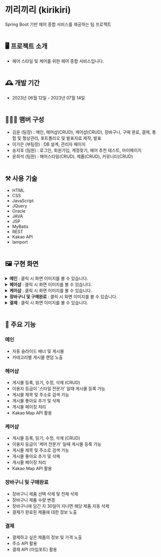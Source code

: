 # 끼리끼리 (kirikiri)
Spring Boot 기반 헤어 종합 서비스를 제공하는 팀 프로젝트
<br></br>

## 🖥️ 프로젝트 소개
- 헤어 스타일 및 케어를 위한 헤어 종합 서비스입니다.
<br></br>

## 🕰️ 개발 기간
- 2023년 06월 12일 - 2023년 07월 14일
<br></br>

## 🧑‍🤝‍🧑 맴버 구성
- 김윤 (팀장) : 메인, 헤어샵(CRUD), 케어샵(CRUD), 장바구니, 구매 완료, 결제, 통합 및 형상관리, 포트폴리오 및 발표자료 제작, 발표
- 이가은 (부팀장) : DB 설계, 관리자 페이지
- 송지호 (팀원) : 로그인, 회원가입, 계정찾기, 헤어 추천 테스트, 마이페이지
- 윤희석 (팀원) : 헤어스타일(CRUD), 제품(CRUD), 커뮤니티(CRUD)
<br></br>

## ⚒️ 사용 기술
- HTML
- CSS
- JavaScript
- JQuery
- Oracle
- JAVA
- JSP
- MyBatis
- REST
- Kakao API
- Iamport
<br></br>

## 🖼️ 구현 화면
<details>
  <summary>
      <b>메인</b> : 클릭 시 화면 이미지를 볼 수 있습니다.
  </summary>
  <img src=""></img>
</details>
<details>
  <summary>
      <b>헤어샵</b> : 클릭 시 화면 이미지를 볼 수 있습니다.
  </summary>
  <img src=""></img>
</details>
<details>
  <summary>
      <b>케어샵</b> : 클릭 시 화면 이미지를 볼 수 있습니다.
  </summary>
  <img src=""></img>
</details>
<details>
  <summary>
      <b>장바구니 및 구매완료</b> : 클릭 시 화면 이미지를 볼 수 있습니다.
  </summary>
  <img src=""></img>
</details>
<details>
  <summary>
      <b>결제</b> : 클릭 시 화면 이미지를 볼 수 있습니다.
  </summary>
  <img src=""></img>
</details>
<br>

## 📌 주요 기능
### 메인
- 자동 슬라이드 배너 및 게시물
- 카테고리별 게시물 랜덤 노출

### 헤어샵
- 게시물 등록, 읽기, 수정, 삭제 (CRUD)
- 이용자 등급이 '스타일 전문가' 일때 게시물 등록 가능
- 게시물 제목 및 주소로 검색 가능
- 게시물 좋아요 추가 및 삭제
- 게시물 페이징 처리
- Kakao Map API 활용

### 케어샵
- 게시물 등록, 읽기, 수정, 삭제 (CRUD)
- 이용자 등급이 '케어 전문가' 일때 게시물 등록 가능
- 게시물 제목 및 주소로 검색 가능
- 게시물 좋아요 추가 및 삭제
- 게시물 페이징 처리
- Kakao Map API 활용

### 장바구니 및 구매완료
- 장바구니 제품 선택 삭제 및 전체 삭제
- 장바구니 제품 수량 변경
- 장바구니에 담긴 지 30일이 지나면 해당 제품 자동 삭제
- 결제가 완료된 제품에 대한 정보 노출

### 결제
- 결제하고 싶은 제품의 정보 및 가격 노출
- 주소 API 활용
- 결제 API (아임포트) 활용
